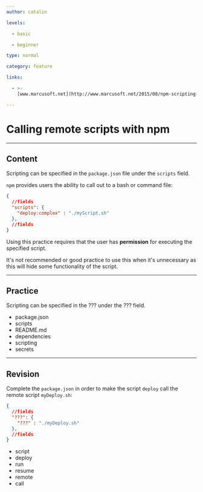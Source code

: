 ```yaml
---
author: catalin

levels:

  - basic

  - beginner

type: normal

category: feature

links:

  - >-
    [www.marcusoft.net](http://www.marcusoft.net/2015/08/npm-scripting-configs-and-arguments.html#calling-remote-scripts){website}

---
```

# Calling remote scripts with npm

---
## Content

Scripting can be specified in the `package.json` file under the `scripts` field.

 `npm` provides users the ability to call out to a bash or command file:
```json
{
  //fields
  "scripts": {
    "deploy:complex" : "./myScript.sh"
  },
  //fields
}
```

Using this practice requires that the user has **permission** for executing the specified script.

It's not recommended or good practice to use this when it's unnecessary as this will hide some functionality of the script.

---
## Practice

Scripting can be specified in the ??? under the ??? field.

* package.json
* scripts
* README.md
* dependencies
* scripting
* secrets

---
## Revision

Complete the `package.json` in order to make the script `deploy` call the remote script `myDeploy.sh`:
```json
{
  //fields
  "???": {
    "???" : "./myDeploy.sh"
  },
  //fields
}
```

* script
* deploy
* run
* resume
* remote
* call